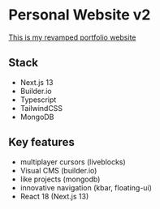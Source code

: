 # Personal Website v2

<a href="https://philippparzer.com" >This is my revamped portfolio website</a>

## Stack

- Next.js 13
- Builder.io
- Typescript
- TailwindCSS
- MongoDB

## Key features

- multiplayer cursors (liveblocks)
- Visual CMS (builder.io)
- like projects (mongodb)
- innovative navigation (kbar, floating-ui)
- React 18 (Next.js 13)
